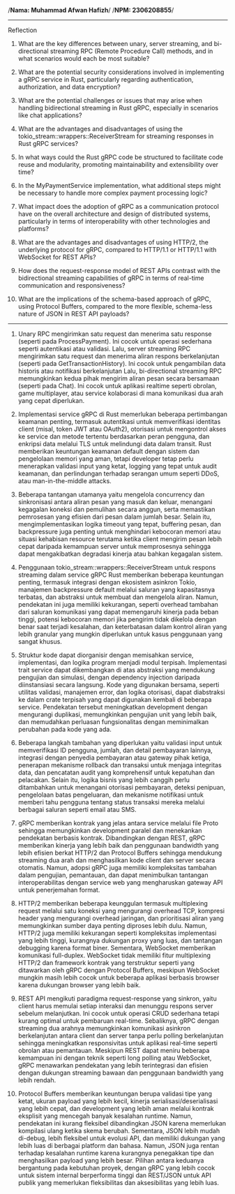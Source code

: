 /**Nama: Muhammad Afwan Hafizh**/
/**NPM: 2306208855**/

___
Reflection

1. What are the key differences between unary, server streaming, and bi-directional streaming RPC (Remote Procedure Call) methods, and in what scenarios would each be most suitable?

2. What are the potential security considerations involved in implementing a gRPC service in Rust, particularly regarding authentication, authorization, and data encryption?

3. What are the potential challenges or issues that may arise when handling bidirectional streaming in Rust gRPC, especially in scenarios like chat applications?

4. What are the advantages and disadvantages of using the tokio_stream::wrappers::ReceiverStream for streaming responses in Rust gRPC services?

5. In what ways could the Rust gRPC code be structured to facilitate code reuse and modularity, promoting maintainability and extensibility over time?

6. In the MyPaymentService implementation, what additional steps might be necessary to handle more complex payment processing logic?

7. What impact does the adoption of gRPC as a communication protocol have on the overall architecture and design of distributed systems, particularly in terms of interoperability with other technologies and platforms?

8. What are the advantages and disadvantages of using HTTP/2, the underlying protocol for gRPC, compared to HTTP/1.1 or HTTP/1.1 with WebSocket for REST APIs?

9. How does the request-response model of REST APIs contrast with the bidirectional streaming capabilities of gRPC in terms of real-time communication and responsiveness?

10. What are the implications of the schema-based approach of gRPC, using Protocol Buffers, compared to the more flexible, schema-less nature of JSON in REST API payloads?
___

1. Unary RPC mengirimkan satu request dan menerima satu response (seperti pada ProcessPayment). Ini cocok untuk operasi sederhana seperti autentikasi atau validasi. Lalu, server streaming RPC mengirimkan satu request dan menerima aliran respons berkelanjutan (seperti pada GetTransactionHistory). Ini cocok untuk pengambilan data historis atau notifikasi berkelanjutan Lalu, bi-directional streaming RPC memungkinkan kedua pihak mengirim aliran pesan secara bersamaan (seperti pada Chat). Ini cocok untuk aplikasi realtime seperti obrolan, game multiplayer, atau service kolaborasi di mana komunikasi dua arah yang cepat diperlukan.

2. Implementasi service gRPC di Rust memerlukan beberapa pertimbangan keamanan penting, termasuk autentikasi untuk memverifikasi identitas client (misal, token JWT atau OAuth2), otorisasi untuk mengontrol akses ke service dan metode tertentu berdasarkan peran pengguna, dan enkripsi data melalui TLS untuk melindungi data dalam transit. Rust memberikan keuntungan keamanan default dengan sistem dan pengelolaan memori yang aman, tetapi developer tetap perlu menerapkan validasi input yang ketat, logging yang tepat untuk audit keamanan, dan perlindungan terhadap serangan umum seperti DDoS, atau man-in-the-middle attacks.

3. Beberapa tantangan utamanya yaitu mengelola concurrency dan sinkronisasi antara aliran pesan yang masuk dan keluar, menangani kegagalan koneksi dan pemulihan secara anggun, serta memastikan pemrosesan yang efisien dari pesan dalam jumlah besar. Selain itu, mengimplementasikan logika timeout yang tepat, buffering pesan, dan backpressure juga penting untuk menghindari kebocoran memori atau situasi kehabisan resource terutama ketika client mengirim pesan lebih cepat daripada kemampuan server untuk memprosesnya sehingga dapat mengakibatkan degradasi kinerja atau bahkan kegagalan sistem.

4. Penggunaan tokio_stream::wrappers::ReceiverStream untuk respons streaming dalam service gRPC Rust memberikan beberapa keuntungan penting, termasuk integrasi dengan ekosistem asinkron Tokio, manajemen backpressure default melalui saluran yang kapasitasnya terbatas, dan abstraksi untuk membuat dan mengelola aliran. Namun, pendekatan ini juga memiliki kekurangan, seperti overhead tambahan dari saluran komunikasi yang dapat memengaruhi kinerja pada beban tinggi, potensi kebocoran memori jika pengirim tidak dikelola dengan benar saat terjadi kesalahan, dan keterbatasan dalam kontrol aliran yang lebih granular yang mungkin diperlukan untuk kasus penggunaan yang sangat khusus.

5. Struktur kode dapat diorganisir dengan memisahkan service, implementasi, dan logika program menjadi modul terpisah. Implementasi trait service dapat dikembangkan di atas abstraksi yang mendukung pengujian dan simulasi, dengan dependency injection daripada diinstansiasi secara langsung. Kode yang digunakan bersama, seperti utilitas validasi, manajemen error, dan logika otorisasi, dapat diabstraksi ke dalam crate terpisah yang dapat digunakan kembali di beberapa service. Pendekatan tersebut meningkatkan development dengan mengurangi duplikasi, memungkinkan pengujian unit yang lebih baik, dan memudahkan perluasan fungsionalitas dengan meminimalkan perubahan pada kode yang ada.

6. Beberapa langkah tambahan yang diperlukan yaitu validasi input untuk memverifikasi ID pengguna, jumlah, dan detail pembayaran lainnya, integrasi dengan penyedia pembayaran atau gateway pihak ketiga, penerapan mekanisme rollback dan transaksi untuk menjaga integritas data, dan pencatatan audit yang komprehensif untuk kepatuhan dan pelacakan. Selain itu, logika bisnis yang lebih canggih perlu ditambahkan untuk menangani otorisasi pembayaran, deteksi penipuan, pengelolaan batas pengeluaran, dan mekanisme notifikasi untuk memberi tahu pengguna tentang status transaksi mereka melalui berbagai saluran seperti email atau SMS.

7. gRPC memberikan kontrak yang jelas antara service melalui file Proto sehingga memungkinkan development paralel dan menekankan pendekatan berbasis kontrak. Dibandingkan dengan REST, gRPC memberikan kinerja yang lebih baik dan penggunaan bandwidth yang lebih efisien berkat HTTP/2 dan Protocol Buffers sehingga mendukung streaming dua arah dan menghasilkan kode client dan server secara otomatis. Namun, adopsi gRPC juga memiliki kompleksitas tambahan dalam pengujian, pemantauan, dan dapat menimbulkan tantangan interoperabilitas dengan service web yang mengharuskan gateway API untuk penerjemahan format.

8. HTTP/2 memberikan beberapa keunggulan termasuk multiplexing request melalui satu koneksi yang mengurangi overhead TCP, kompresi header yang mengurangi overhead jaringan, dan prioritisasi aliran yang memungkinkan sumber daya penting diproses lebih dulu. Namun, HTTP/2 juga memiliki kekurangan seperti kompleksitas implementasi yang lebih tinggi, kurangnya dukungan proxy yang luas, dan tantangan debugging karena format biner. Sementara, WebSocket memberikan komunikasi full-duplex. WebSocket tidak memiliki fitur multiplexing HTTP/2 dan framework kontrak yang terstruktur seperti yang ditawarkan oleh gRPC dengan Protocol Buffers, meskipun WebSocket mungkin masih lebih cocok untuk beberapa aplikasi berbasis browser karena dukungan browser yang lebih baik.

9. REST API mengikuti paradigma request-response yang sinkron, yaitu client harus memulai setiap interaksi dan menunggu respons server sebelum melanjutkan. Ini cocok untuk operasi CRUD sederhana tetapi kurang optimal untuk pembaruan real-time. Sebaliknya, gRPC dengan streaming dua arahnya memungkinkan komunikasi asinkron berkelanjutan antara client dan server tanpa perlu polling berkelanjutan sehingga meningkatkan responsivitas untuk aplikasi real-time seperti obrolan atau pemantauan. Meskipun REST dapat meniru beberapa kemampuan ini dengan teknik seperti long polling atau WebSocket, gRPC menawarkan pendekatan yang lebih terintegrasi dan efisien dengan dukungan streaming bawaan dan penggunaan bandwidth yang lebih rendah.

10. Protocol Buffers memberikan keuntungan berupa validasi tipe yang ketat, ukuran payload yang lebih kecil, kinerja serialisasi/deserialisasi yang lebih cepat, dan development yang lebih aman melalui kontrak eksplisit yang mencegah banyak kesalahan runtime. Namun, pendekatan ini kurang fleksibel dibandingkan JSON karena memerlukan kompilasi ulang ketika skema berubah. Sementara, JSON lebih mudah di-debug, lebih fleksibel untuk evolusi API, dan memiliki dukungan yang lebih luas di berbagai platform dan bahasa. Namun, JSON juga rentan terhadap kesalahan runtime karena kurangnya penegakkan tipe dan menghasilkan payload yang lebih besar. Pilihan antara keduanya bergantung pada kebutuhan proyek, dengan gRPC yang lebih cocok untuk sistem internal berperforma tinggi dan REST/JSON untuk API publik yang memerlukan fleksibilitas dan aksesibilitas yang lebih luas.